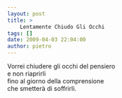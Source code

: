 ```yaml
---
layout: post
title: >
    Lentamente Chiudo Gli Occhi
tags: []
date: 2009-04-03 22:04:00
author: pietro
---
```

Vorrei chiudere gli occhi del pensiero<br/>e non riaprirli<br/>fino al giorno della comprensione<br/>che smetterà di soffrirli.
